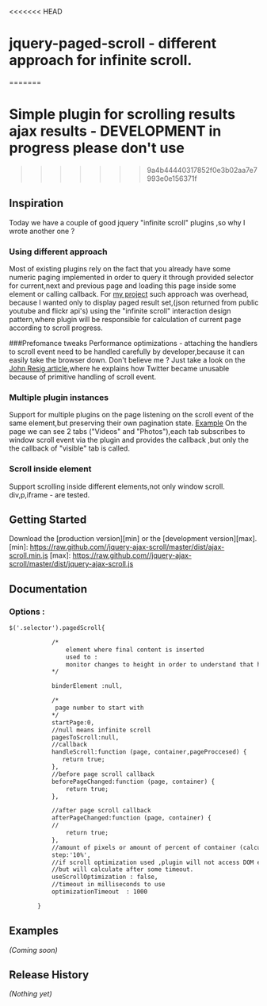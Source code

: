 <<<<<<< HEAD
# jquery-paged-scroll  - different approach for infinite scroll.
=======
# Simple plugin  for scrolling results ajax results - DEVELOPMENT in progress please don't use
>>>>>>> 9a4b44440317852f0e3b02aa7e7993e0e156371f

## Inspiration
Today we have a couple of good jquery "infinite scroll" plugins ,so why I wrote another one ?

### Using different approach
Most of existing plugins rely on the fact that you already have some numeric paging implemented in order to query it through provided selector for current,next and previous page and loading this page inside some element or calling callback.
For [my project](www.keentour.com) such approach was overhead, because I wanted only to display paged result set,(json returned from public youtube and flickr api's) using the "infinite scroll" interaction design pattern,where plugin will be responsible for calculation of current page according to scroll progress.

###Prefomance tweaks
Performance optimizations -  attaching the handlers to scroll event need to be handled carefully by developer,because it can easily take the browser down.
Don't believe me ? Just take a look on the  [John Resig article](http://ejohn.org/blog/learning-from-twitter),where he explains how Twitter became unusable because of primitive handling of scroll event.

### Multiple plugin instances
Support for multiple plugins on the page listening on the scroll event of the same element,but preserving their own pagination state.
[Example](http://www.keentour.com/content/North-America/United-States/New-York)
On the page we can see 2 tabs ("Videos" and "Photos"),each tab subscribes to window scroll event via the plugin and provides the callback ,but only the the callback of "visible" tab is called.

### Scroll inside element
Support scrolling inside different elements,not only window  scroll.
div,p,iframe -  are tested.

## Getting Started
Download the [production version][min] or the [development version][max].
[min]: https://raw.github.com//jquery-ajax-scroll/master/dist/ajax-scroll.min.js
[max]: https://raw.github.com//jquery-ajax-scroll/master/dist/jquery-ajax-scroll.js

## Documentation
### Options :
```html
$('.selector').pagedScroll{

            /*
                element where final content is inserted
                used to :
                monitor changes to height in order to understand that handleScroll function is done
            */

            binderElement :null,

            /*
             page number to start with
            */
            startPage:0,
            //null means infinite scroll
            pagesToScroll:null,
            //callback
            handleScroll:function (page, container,pageProccesed) {
               return true;
            },
            //before page scroll callback
            beforePageChanged:function (page, container) {
                return true;
            },

            //after page scroll callback
            afterPageChanged:function (page, container) {
            //
                return true;
            },
            //amount of pixels or amount of percent of container (calculated to pixels by plugin) from bottom, to start scroll
            step:'10%',
            //if scroll optimization used ,plugin will not access DOM each time scroll is triggered (a lot of times,even when you scroll 200px distance),
            //but will calculate after some timeout.
            useScrollOptimization : false,
            //timeout in milliseconds to use
            optimizationTimeout  : 1000

        }
```

## Examples
_(Coming soon)_

## Release History
_(Nothing yet)_
